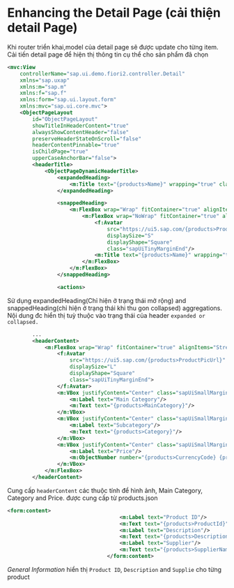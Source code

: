 # Enhancing the Detail Page (cải thiện detail Page)

Khi router triển khai,model của detail page sẽ được update cho từng item. Cải tiến detail page để hiện thị thông tin cụ thể cho sản phẩm đã chọn

```xml
<mvc:View
	controllerName="sap.ui.demo.fiori2.controller.Detail"
	xmlns="sap.uxap"
	xmlns:m="sap.m"
	xmlns:f="sap.f"
	xmlns:form="sap.ui.layout.form"
	xmlns:mvc="sap.ui.core.mvc">
	<ObjectPageLayout
		id="ObjectPageLayout"
		showTitleInHeaderContent="true"
		alwaysShowContentHeader="false"
		preserveHeaderStateOnScroll="false"
		headerContentPinnable="true"
		isChildPage="true"
		upperCaseAnchorBar="false">
		<headerTitle>
			<ObjectPageDynamicHeaderTitle>
				<expandedHeading>
					<m:Title text="{products>Name}" wrapping="true" class="sapUiSmallMarginEnd"/>
				</expandedHeading>

				<snappedHeading>
					<m:FlexBox wrap="Wrap" fitContainer="true" alignItems="Center">
						<m:FlexBox wrap="NoWrap" fitContainer="true" alignItems="Center" class="sapUiTinyMarginEnd">
							<f:Avatar
								src="https://ui5.sap.com/{products>ProductPicUrl}"
								displaySize="S"
								displayShape="Square"
								class="sapUiTinyMarginEnd"/>
							<m:Title text="{products>Name}" wrapping="true"/>
						</m:FlexBox>
					</m:FlexBox>
				</snappedHeading>

				<actions>
```

Sử dụng expandedHeading(Chỉ hiện ở trạng thái mở rộng) and snappedHeading(chỉ hiện ở trạng thái khi thu gon collapsed) aggregations. Nội dung đc hiển thị tuỳ thuộc vào trạng thái của header `expanded or collapsed.`

```xml
		...
		<headerContent>
			<m:FlexBox wrap="Wrap" fitContainer="true" alignItems="Stretch">
				<f:Avatar
					src="https://ui5.sap.com/{products>ProductPicUrl}"
					displaySize="L"
					displayShape="Square"
					class="sapUiTinyMarginEnd">
				</f:Avatar>
				<m:VBox justifyContent="Center" class="sapUiSmallMarginEnd">
					<m:Label text="Main Category"/>
					<m:Text text="{products>MainCategory}"/>
				</m:VBox>
				<m:VBox justifyContent="Center" class="sapUiSmallMarginEnd">
					<m:Label text="Subcategory"/>
					<m:Text text="{products>Category}"/>
				</m:VBox>
				<m:VBox justifyContent="Center" class="sapUiSmallMarginEnd">
					<m:Label text="Price"/>
					<m:ObjectNumber number="{products>CurrencyCode} {products>Price}" emphasized="false"/>
				</m:VBox>
			</m:FlexBox>
		</headerContent>
```

Cung cấp `headerContent` các thuộc tính để hình ảnh, Main Category, Category and Price. được cung cấp từ products.json

```xml
<form:content>
									<m:Label text="Product ID"/>
									<m:Text text="{products>ProductId}"/>
									<m:Label text="Description"/>
									<m:Text text="{products>Description}"/>
									<m:Label text="Supplier"/>
									<m:Text text="{products>SupplierName}"/>
								</form:content>
```

_General Information_ hiển thị `Product ID`, `Description` and `Supplie` cho từng product
